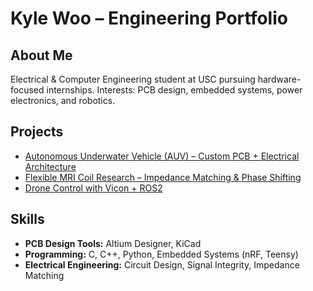 # Kyle Woo – Engineering Portfolio

## About Me
Electrical & Computer Engineering student at USC pursuing hardware-focused internships. 
Interests: PCB design, embedded systems, power electronics, and robotics.

## Projects
- [Autonomous Underwater Vehicle (AUV) – Custom PCB + Electrical Architecture](./AUV/README.md)  
- [Flexible MRI Coil Research – Impedance Matching & Phase Shifting](./Khan_Lab_MRI_project/README.md)  
- [Drone Control with Vicon + ROS2](./SIA_Drone_Lab/README.md)  

## Skills
- **PCB Design Tools:** Altium Designer, KiCad  
- **Programming:** C, C++, Python, Embedded Systems (nRF, Teensy)  
- **Electrical Engineering:** Circuit Design, Signal Integrity, Impedance Matching  

